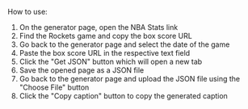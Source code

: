 How to use:

1. On the generator page, open the NBA Stats link
2. Find the Rockets game and copy the box score URL
3. Go back to the generator page and select the date of the game
4. Paste the box score URL in the respective text field
5. Click the "Get JSON" button which will open a new tab
6. Save the opened page as a JSON file
7. Go back to the generator page and upload the JSON file using the "Choose File" button
8. Click the "Copy caption" button to copy the generated caption
